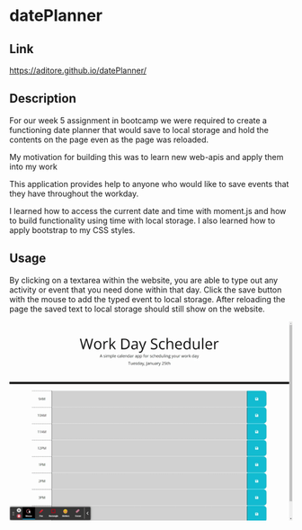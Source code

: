 # datePlanner

## Link

https://aditore.github.io/datePlanner/

## Description

For our week 5 assignment in bootcamp we were required to create a functioning date planner that would save to local storage and hold the contents on the page even as the page was reloaded.

My motivation for building this was to learn new web-apis and apply them into my work

This application provides help to anyone who would like to save events that they have throughout the workday.

I learned how to access the current date and time with moment.js and how to build functionality using time with local storage. I also learned how to apply bootstrap to my CSS styles.

## Usage

By clicking on a textarea within the website, you are able to type out any activity or event that you need done within that day. Click the save button with the mouse to add the typed event to local storage. After reloading the page the saved text to local storage should still show on the website.

![datePlanner](./assets/gif/workDayScheduler.gif)
